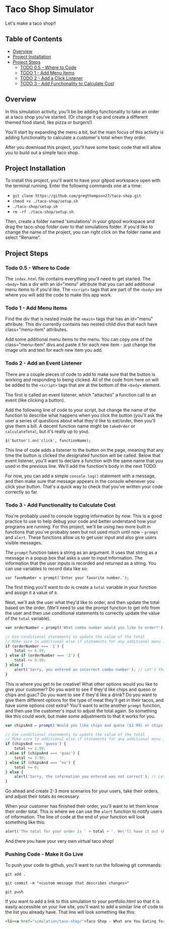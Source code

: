 Taco Shop Simulator
===

Let's make a taco shop!!

## Table of Contents
- [Overview](#overview)
- [Project Installation](#project-installation)
- [Project Steps](#project-steps)
    - [TODO 0.5 - Where to Code](#todo-0.5-where-to-code)
    - [TODO 1 - Add Menu Items](#todo-1-add-menu-items)
    - [TODO 2 - Add a Click Listener](#todo-2-add-a-click-listener)
    - [TODO 3 - Add Functionality to Calculate Cost](#todo-3-add-functionality-to-calculate-cost)

## Overview

In this simulation activity, you'll be be adding functionality to take an order at a taco shop you've started. (Or change it up and create a different themed food stand, like pizza or burgers!)

You'll start by expanding the menu a bit, but the main focus of this activity is adding functionality to calculate a customer's total when they order.

After you download this project, you'll have some basic code that will allow you to build out a simple taco shop.

## Project Installation

To install this project, you'll want to have your gitpod workspace open with the terminal running. Enter the following commands one at a time:

* `git clone https://github.com/gregthompson27/taco-shop.git`
* `chmod +x ./taco-shop/setup.sh`
* `./taco-shop/setup.sh`
* `rm -rf ./taco-shop/setup.sh`

Then, create a folder named 'simulations' in your gitpod workspace and drag the taco-shop folder over to that simulations folder. If you'd like to change the name of the project, you can right click on the folder name and select "Rename".

## Project Steps

### Todo 0.5 - Where to Code

The `index.html` file contains everything you'll need to get started. The `<body>` has a div with an id="menu" attribute that you can add additional menu items to if you'd like. The `<script>` tags that are part of the `<body>` are where you will add the code to make this app work.

### Todo 1 - Add Menu Items

Find the div that is nested inside the `<main>` tags that has an id="menu" attribute. This div currently contains two nested child divs that each have class="menu-item" attributes.

Add some additional menu items to the menu. You can copy one of the class="menu-item" divs and paste it for each new item - just change the image urls and text for each new item you add.

### Todo 2 - Add an Event Listener

There are a couple pieces of code to add to make sure that the button is working and responding to being clicked. All of the code from here on will be added to the `<script>` tags that are at the bottom of the `<body>` element.

The first is called an event listener, which "attaches" a function call to an event (like clicking a button).

Add the following line of code to your script, but change the name of the function to describe what happens when you click the button (you'll ask the user a series of questions about what they'd like to eat/order, then you'll give them a bill. A decent function name might be `takeOrder` or `calculateTotal`, but it's really up to you).

`$('button').on('click', functionName);`

This line of code adds a listener to the button on the page, meaning that any time the button is clicked the designated function will be called. Below that event listener, you'll want to declare a function with the same name that you used in the previous line. We'll add the function's body in the next TODO.

For now, you can add a simple `console.log()` statement with a message, and then make sure that message appears in the console whenever you click your button. That's a quick way to check that you've written your code correctly so far. 

### Todo 3 - Add Functionality to Calculate Cost

You're probably used to console logging information by now. This is a good practice to use to help debug your code and better understand how your programs are running. For this project, we'll be using two more built in functions that you've probably seen but not used much until now - `prompt` and `alert`. These functions allow us to get user input and also give users visible messages. 

The `prompt` function takes a string as an argument. It uses that string as a message in a popup box that asks a user to input information. The information that the user inputs is recorded and returned as a string. You can use variables to record data like so:

`var faveNumber = prompt('Enter your favorite number.');`

The first thing you'll want to do is create a `total` variable in your function and assign it a value of `0`.

Next, we'll ask the user what they'd like to order, and then update the total based on the order. (We'll need to use the prompt function to get info from the user and then use conditional statements to correctly update the value of the `total` variable).

```js
var orderNumber = prompt('What combo number would you like to order?'); // NOTE: the value will be stored as a string

// Use conditional statements to update the value of the total
// Make sure to additional else if statements for any additional menu items you added in TODO 1
if (orderNumber === '1') {
    total += 6.99;
} else if (orderNumber === '2') {
    total += 9.99;
} else {
    alert('Sorry, you entered an incorrect combo number'); // Let's the user know that they incorrectly entered information
}
```

This is where you get to be creative! What other options would you like to give your customer? Do you want to see if they'd like chips and queso or chips and guac? Do you want to see if they'd like a drink? Do you want to give them different options for the type of meat they'll get in their tacos, and have some options cost extra? You'll want to write another `prompt` function, and then use the customer's input to adjust the total again. So something like this could work, but make some adjustments to that it works for you.

```js
var chipsAnd = prompt('Would you like chips and queso ($2.99) or chips and guac($3.99)? Type in "queso" for chips and queso, "guac" for chips and quac, or "no" if you want to limit your happiness and not get chips.'); // NOTE: the value will be stored as a string

// Use conditional statements to update the value of the total
// Make sure to additional else if statements for any additional menu items you added in TODO 1
if (chipsAnd === 'queso') {
    total += 2.99;
} else if (chipsAnd === 'guac') {
    total += 3.99;
} else if (chipsAnd === 'no') {
    total += 0;
} else {
    alert('Sorry, the information you entered was not correct'); // Let's the user know that they incorrectly entered information
}
```

Go ahead and create 2-3 more scenarios for your users, take their orders, and adjust their totals as necessary.

When your customer has finished their order, you'll want to let them know their order total. This is where we can use the `alert` function to notify users of information. The line of code at the end of your function will look something like this:

```js
alert('The total for your order is ' + total + '. We\'ll have it out shortly. Thanks for visiting the taco shop, and have a nice day!');
```

And there you have your very own virtual taco shop!

### Pushing Code - Make it Go Live

To push your code to github, you'll want to run the following git commands:

`git add .`

`git commit -m "<custom message that describes changes>"`

`git push`

If you want to add a link to this simulation to your portfolio.html so that it is easily accessible on your live site, you'll want to add a similar line of code to the list you already have. That line will look something like this:

``` html
<li><a href="simulation/taco-shop/">Taco Shop - What are You Eating for Lunch Today?</a></li>
```